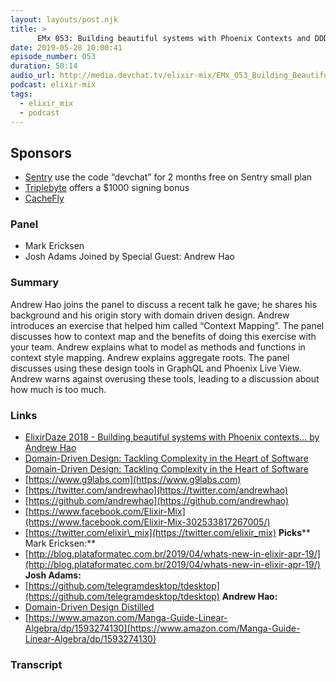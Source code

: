 ```yaml
---
layout: layouts/post.njk
title: >
      EMx 053: Building beautiful systems with Phoenix Contexts and DDD with Andrew Hao
date: 2019-05-28 10:00:41
episode_number: 053
duration: 50:14
audio_url: http://media.devchat.tv/elixir-mix/EMx_053_Building_Beautiful_Systems_with_Phoenix_Contexts_and_DDD_with_Andrew_Hao.mp3
podcast: elixir-mix
tags: 
  - elixir_mix
  - podcast
---
```


## **Sponsors**

- [Sentry](http://sentry.io/) use the code “devchat” for 2 months free on Sentry small plan
- [Triplebyte](https://triplebyte.com/elixir) offers a $1000 signing bonus
- [CacheFly](https://www.cachefly.com/)

### **Panel**

- Mark Ericksen
- Josh Adams
Joined by Special Guest: Andrew Hao
### **Summary**
Andrew Hao joins the panel to discuss a recent talk he gave; he shares his background and his origin story with domain driven design. Andrew introduces an exercise that helped him called “Context Mapping”. The panel discusses how to context map and the benefits of doing this exercise with your team. Andrew explains what to model as methods and functions in context style mapping. Andrew explains aggregate roots. The panel discusses using these design tools in GraphQL and Phoenix Live View. Andrew warns against overusing these tools, leading to a discussion about how much is too much.
### **Links**

- [ElixirDaze 2018 - Building beautiful systems with Phoenix contexts... by Andrew Hao](https://www.youtube.com/watch?v=l3VgbSgo71E)
- [Domain-Driven Design: Tackling Complexity in the Heart of Software Domain-Driven Design: Tackling Complexity in the Heart of Software](https://www.amazon.com/Domain-Driven-Design-Tackling-Complexity-Software/dp/0321125215/ref=sr_1_1?ie=UTF8&qid=1548462018&sr=8-1&linkCode=ll1&tag=devchattv-20&linkId=f06bfe7482dca8bb751ed6d7cc86e2ab&language=en_US)&nbsp;
- [https://www.g9labs.com](https://www.g9labs.com)
- [https://twitter.com/andrewhao](https://twitter.com/andrewhao)
- [https://github.com/andrewhao](https://github.com/andrewhao)
- [https://www.facebook.com/Elixir-Mix](https://www.facebook.com/Elixir-Mix-302533817267005/)
- [https://twitter.com/elixir\_mix](https://twitter.com/elixir_mix)
**Picks**** Mark Ericksen:**
- [http://blog.plataformatec.com.br/2019/04/whats-new-in-elixir-apr-19/](http://blog.plataformatec.com.br/2019/04/whats-new-in-elixir-apr-19/)
**Josh Adams:**
- [https://github.com/telegramdesktop/tdesktop](https://github.com/telegramdesktop/tdesktop)
**Andrew Hao:**
- [Domain-Driven Design Distilled](https://www.amazon.com/Domain-Driven-Design-Distilled-Vaughn-Vernon/dp/0134434420/ref=sr_1_1?ie=UTF8&qid=1548462018&sr=8-1&linkCode=ll1&tag=devchattv-20&linkId=f06bfe7482dca8bb751ed6d7cc86e2ab&language=en_US)
- [https://www.amazon.com/Manga-Guide-Linear-Algebra/dp/1593274130](https://www.amazon.com/Manga-Guide-Linear-Algebra/dp/1593274130)


### Transcript


